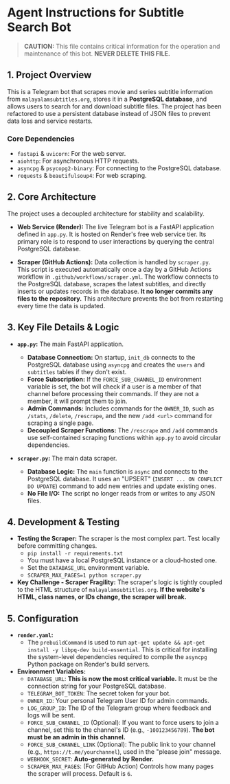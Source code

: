 # Agent Instructions for Subtitle Search Bot

> **CAUTION:** This file contains critical information for the operation and maintenance of this bot. **NEVER DELETE THIS FILE.**

## 1. Project Overview

This is a Telegram bot that scrapes movie and series subtitle information from `malayalamsubtitles.org`, stores it in a **PostgreSQL database**, and allows users to search for and download subtitle files. The project has been refactored to use a persistent database instead of JSON files to prevent data loss and service restarts.

### Core Dependencies
- `fastapi` & `uvicorn`: For the web server.
- `aiohttp`: For asynchronous HTTP requests.
- `asyncpg` & `psycopg2-binary`: For connecting to the PostgreSQL database.
- `requests` & `beautifulsoup4`: For web scraping.

## 2. Core Architecture

The project uses a decoupled architecture for stability and scalability.

-   **Web Service (Render):** The live Telegram bot is a FastAPI application defined in `app.py`. It is hosted on Render's free web service tier. Its primary role is to respond to user interactions by querying the central PostgreSQL database.

-   **Scraper (GitHub Actions):** Data collection is handled by `scraper.py`. This script is executed automatically once a day by a GitHub Actions workflow in `.github/workflows/scraper.yml`. The workflow connects to the PostgreSQL database, scrapes the latest subtitles, and directly inserts or updates records in the database. **It no longer commits any files to the repository.** This architecture prevents the bot from restarting every time the data is updated.

## 3. Key File Details & Logic

-   **`app.py`:** The main FastAPI application.
    -   **Database Connection:** On startup, `init_db` connects to the PostgreSQL database using `asyncpg` and creates the `users` and `subtitles` tables if they don't exist.
    -   **Force Subscription:** If the `FORCE_SUB_CHANNEL_ID` environment variable is set, the bot will check if a user is a member of that channel before processing their commands. If they are not a member, it will prompt them to join.
    -   **Admin Commands:** Includes commands for the `OWNER_ID`, such as `/stats`, `/delete`, `/rescrape`, and the new `/add <url>` command for scraping a single page.
    -   **Decoupled Scraper Functions:** The `/rescrape` and `/add` commands use self-contained scraping functions within `app.py` to avoid circular dependencies.

-   **`scraper.py`:** The main data scraper.
    -   **Database Logic:** The `main` function is `async` and connects to the PostgreSQL database. It uses an "UPSERT" (`INSERT ... ON CONFLICT DO UPDATE`) command to add new entries and update existing ones.
    -   **No File I/O:** The script no longer reads from or writes to any JSON files.

## 4. Development & Testing

-   **Testing the Scraper:** The scraper is the most complex part. Test locally before committing changes.
    -   `pip install -r requirements.txt`
    -   You must have a local PostgreSQL instance or a cloud-hosted one.
    -   Set the `DATABASE_URL` environment variable.
    -   `SCRAPER_MAX_PAGES=1 python scraper.py`
-   **Key Challenge - Scraper Fragility:** The scraper's logic is tightly coupled to the HTML structure of `malayalamsubtitles.org`. **If the website's HTML, class names, or IDs change, the scraper will break.**

## 5. Configuration

-   **`render.yaml`:**
    -   The `prebuildCommand` is used to run `apt-get update && apt-get install -y libpq-dev build-essential`. This is critical for installing the system-level dependencies required to compile the `asyncpg` Python package on Render's build servers.
-   **Environment Variables:**
    -   `DATABASE_URL`: **This is now the most critical variable.** It must be the connection string for your PostgreSQL database.
    -   `TELEGRAM_BOT_TOKEN`: The secret token for your bot.
    -   `OWNER_ID`: Your personal Telegram User ID for admin commands.
    -   `LOG_GROUP_ID`: The ID of the Telegram group where feedback and logs will be sent.
    -   `FORCE_SUB_CHANNEL_ID` (Optional): If you want to force users to join a channel, set this to the channel's ID (e.g., `-100123456789`). **The bot must be an admin in this channel.**
    -   `FORCE_SUB_CHANNEL_LINK` (Optional): The public link to your channel (e.g., `https://t.me/yourchannel`), used in the "please join" message.
    -   `WEBHOOK_SECRET`: **Auto-generated by Render.**
    -   `SCRAPER_MAX_PAGES`: (For GitHub Action) Controls how many pages the scraper will process. Default is `6`.
